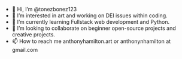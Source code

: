 - 👋 Hi, I’m @tonezbonez123
- 👀 I’m interested in art and working on DEI issues within coding.
- 🌱 I’m currently learning Fullstack web development and Python.
- 💞️ I’m looking to collaborate on beginner open-source projects and creative projects.
- 📫 How to reach me anthonyhamilton.art or anthonynhamilton at gmail.com

<!---
tonezbonez123/tonezbonez123 is a ✨ special ✨ repository because its `README.md` (this file) appears on your GitHub profile.
You can click the Preview link to take a look at your changes.
--->
